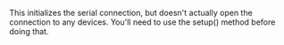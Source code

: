 This initializes the serial connection, but doesn't actually open the connection to any devices. You'll need to use the setup() method before doing that.
